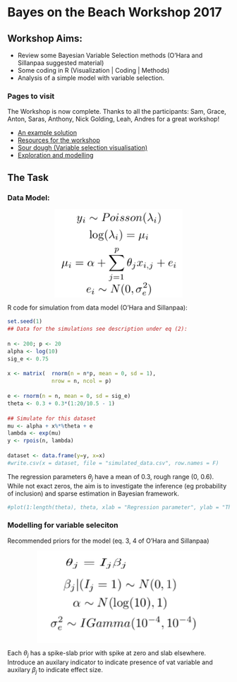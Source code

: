 
Bayes on the Beach Workshop 2017
================================

Workshop Aims:
--------------

-   Review some Bayesian Variable Selection methods (O’Hara and Sillanpaa suggested material)
-   Some coding in R (Visualization | Coding | Methods)
-   Analysis of a simple model with variable selection.

### Pages to visit

The Workshop is now complete. Thanks to all the participants: Sam, Grace, Anton, Saras, Anthony, Nick Golding, Leah, Andres for a great workshop!

-   [An example solution](Example-Solution/Example-Kuo-Mallick.md)
-   [Resources for the workshop](Slides-And-Resources/README.md)
-   [Sour dough (Variable selection visualisation)](Visualisation/sourdough.md)
-   [Exploration and modelling](Modelling/poisson.md)

The Task
--------

### Data Model:

<img src="datamodel.png" width="290px" style="display: block; margin: auto;" />

R code for simulation from data model (O’Hara and Sillanpaa):

``` r
set.seed(1)
## Data for the simulations see description under eq (2):

n <- 200; p <- 20
alpha <- log(10)
sig_e <- 0.75

x <- matrix(  rnorm(n = n*p, mean = 0, sd = 1), 
              nrow = n, ncol = p)

e <- rnorm(n = n, mean = 0, sd = sig_e)
theta <- 0.3 + 0.3*(1:20/10.5 - 1)

## Simulate for this dataset
mu <- alpha + x%*%theta + e
lambda <- exp(mu)
y <- rpois(n, lambda)

dataset <- data.frame(y=y, x=x)
#write.csv(x = dataset, file = "simulated_data.csv", row.names = F)
```

The regression parameters *θ*<sub>*j*</sub> have a mean of 0.3, rough range (0, 0.6). While not exact zeros, the aim is to investigate the inference (eg probability of inclusion) and sparse estimation in Bayesian framework.

``` r
#plot(1:length(theta), theta, xlab = "Regression parameter", ylab = "Theta")
```

### Modelling for variable seleciton

Recommended priors for the model (eq. 3, 4 of O’Hara and Sillanpaa)

<img src="priors.png" width="370px" style="display: block; margin: auto;" />

Each *θ*<sub>*j*</sub> has a spike-slab prior with spike at zero and slab elsewhere. Introduce an auxilary indicator to indicate presence of vat variable and auxilary *β*<sub>*j*</sub> to indicate effect size.
